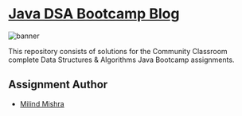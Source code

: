 # [Java DSA Bootcamp Blog](https://thatbeautifuldream.github.io/java-dsa-bootcamp/)

![banner](https://github.com/thatbeautifuldream/java-dsa-bootcamp/blob/main/Images/repo-banner.jpeg)

This repository consists of solutions for the Community Classroom complete Data Structures & Algorithms Java Bootcamp assignments.

## Assignment Author

- [Milind Mishra](https://milind.bio.link)
